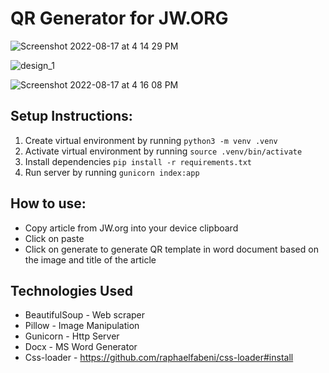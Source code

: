 # QR Generator for JW.ORG

![Screenshot 2022-08-17 at 4 14 29 PM](https://user-images.githubusercontent.com/40650158/185069239-52e93e3f-71bc-4eed-a713-6288060c6dcf.png)

![design_1](https://user-images.githubusercontent.com/40650158/185069369-e9720bd5-f49c-4e9f-aab8-85100e128546.jpg)

![Screenshot 2022-08-17 at 4 16 08 PM](https://user-images.githubusercontent.com/40650158/185069592-8efe559a-af8e-412c-849c-2e779001b787.png)


## Setup Instructions:

   1. Create virtual environment by running `python3 -m venv .venv`
   2. Activate virtual environment by running `source .venv/bin/activate`
   3. Install dependencies `pip install -r requirements.txt`
   4. Run server by running `gunicorn index:app`

## How to use:

   - Copy article from JW.org into your device clipboard
   - Click on paste
   - Click on generate to generate QR template in word document based on the image and title of the article

## Technologies Used

   - BeautifulSoup - Web scraper
   - Pillow - Image Manipulation
   - Gunicorn - Http Server
   - Docx - MS Word Generator
   - Css-loader - https://github.com/raphaelfabeni/css-loader#install 
